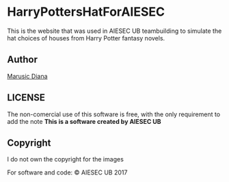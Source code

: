 # HarryPottersHatForAIESEC
This is the website that was used in AIESEC UB teambuilding to simulate the hat choices of houses from Harry Potter fantasy novels.


## Author
[Marusic Diana](https://github.com/mdiannna/)


## LICENSE
The non-comercial use of this software is free, with the only requirement to add the note **This is a software created by AIESEC UB**

## Copyright
I do not own the copyright for the images

For software and code: &copy; AIESEC UB 2017
